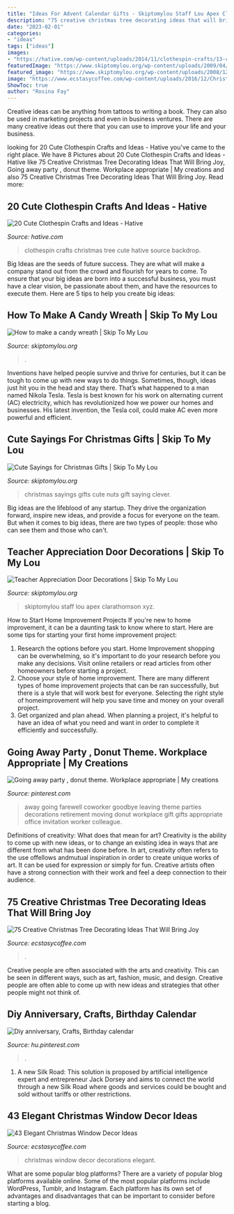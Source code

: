 ```yaml
---
title: "Ideas For Advent Calendar Gifts - Skiptomylou Staff Lou Apex Clarathomson Xyz"
description: "75 creative christmas tree decorating ideas that will bring joy"
date: "2023-02-01"
categories:
- "ideas"
tags: ["ideas"]
images:
- "https://hative.com/wp-content/uploads/2014/11/clothespin-crafts/13-clothespin-christmas-tree.jpg"
featuredImage: "https://www.skiptomylou.org/wp-content/uploads/2009/04/teacherappreciationdoor6-1.jpg"
featured_image: "https://www.skiptomylou.org/wp-content/uploads/2008/12/candy-wreath-1-1.jpg"
image: "https://www.ecstasycoffee.com/wp-content/uploads/2016/12/Christmas-tree1.jpg"
ShowToc: true
author: "Rosina Fay"
---
```



Creative ideas can be anything from tattoos to writing a book. They can also be used in marketing projects and even in business ventures. There are many creative ideas out there that you can use to improve your life and your business.

	

		
looking for 20 Cute Clothespin Crafts and Ideas - Hative you've came to the right place. We have 8 Pictures about 20 Cute Clothespin Crafts and Ideas - Hative like 75 Creative Christmas Tree Decorating Ideas That Will Bring Joy, Going away party , donut theme. Workplace appropriate | My creations and also 75 Creative Christmas Tree Decorating Ideas That Will Bring Joy. Read more:
		
    
## 20 Cute Clothespin Crafts And Ideas - Hative

<img loading=lazy src="https://hative.com/wp-content/uploads/2014/11/clothespin-crafts/13-clothespin-christmas-tree.jpg" onerror="this.onerror=null;this.src='https://tse4.mm.bing.net/th?id=OIP.2UxlKklp5793X9VPlsNlMwHaKZ&amp;pid=15.1';" alt="20 Cute Clothespin Crafts and Ideas - Hative">

_Source: hative.com_

>clothespin crafts christmas tree cute hative source backdrop. 

	

Big Ideas are the seeds of future success. They are what will make a company stand out from the crowd and flourish for years to come. To ensure that your big ideas are born into a successful business, you must have a clear vision, be passionate about them, and have the resources to execute them. Here are 5 tips to help you create big ideas: 

    
## How To Make A Candy Wreath | Skip To My Lou

<img loading=lazy src="https://www.skiptomylou.org/wp-content/uploads/2008/12/candy-wreath-1-1.jpg" onerror="this.onerror=null;this.src='https://tse3.mm.bing.net/th?id=OIP.5OV1tqbGDrs0vIkhjQjyygAAAA&amp;pid=15.1';" alt="How to make a candy wreath | Skip To My Lou">

_Source: skiptomylou.org_

>. 

	

Inventions have helped people survive and thrive for centuries, but it can be tough to come up with new ways to do things. Sometimes, though, ideas just hit you in the head and stay there. That’s what happened to a man named Nikola Tesla. Tesla is best known for his work on alternating current (AC) electricity, which has revolutionized how we power our homes and businesses. His latest invention, the Tesla coil, could make AC even more powerful and efficient.

    
## Cute Sayings For Christmas Gifts | Skip To My Lou

<img loading=lazy src="https://www.skiptomylou.org/wp-content/uploads/2015/12/clever-saying-gift-nuts-about-you-2.jpg" onerror="this.onerror=null;this.src='https://tse4.mm.bing.net/th?id=OIP.ujsfLgR4L56_ewoz5qZ0rgHaKy&amp;pid=15.1';" alt="Cute Sayings for Christmas Gifts | Skip To My Lou">

_Source: skiptomylou.org_

>christmas sayings gifts cute nuts gift saying clever. 

	

Big ideas are the lifeblood of any startup. They drive the organization forward, inspire new ideas, and provide a focus for everyone on the team. But when it comes to big ideas, there are two types of people: those who can see them and those who can't. 

    
## Teacher Appreciation Door Decorations | Skip To My Lou

<img loading=lazy src="https://www.skiptomylou.org/wp-content/uploads/2009/04/teacherappreciationdoor6-1.jpg" onerror="this.onerror=null;this.src='https://tse2.mm.bing.net/th?id=OIP.mWQPh92M7gF80-2OKlVBUwAAAA&amp;pid=15.1';" alt="Teacher Appreciation Door Decorations | Skip To My Lou">

_Source: skiptomylou.org_

>skiptomylou staff lou apex clarathomson xyz. 

	

How to Start Home Improvement Projects
If you're new to home improvement, it can be a daunting task to know where to start. Here are some tips for starting your first home improvement project: 
1. Research the options before you start. Home Improvement shopping can be overwhelming, so it's important to do your research before you make any decisions. Visit online retailers or read articles from other homeowners before starting a project. 
2. Choose your style of home improvement. There are many different types of home improvement projects that can be ran successfully, but there is a style that will work best for everyone. Selecting the right style of homeimprovement will help you save time and money on your overall project. 
3. Get organized and plan ahead. When planning a project, it's helpful to have an idea of what you need and want in order to complete it efficiently and successfully.

    
## Going Away Party , Donut Theme. Workplace Appropriate | My Creations

<img loading=lazy src="https://s-media-cache-ak0.pinimg.com/736x/0e/da/db/0edadb59c8e7544d2336cc1d741982ee.jpg" onerror="this.onerror=null;this.src='https://tse3.mm.bing.net/th?id=OIP.knDMnHq3cwJIOeX_CWzrjAHaJ3&amp;pid=15.1';" alt="Going away party , donut theme. Workplace appropriate | My creations">

_Source: pinterest.com_

>away going farewell coworker goodbye leaving theme parties decorations retirement moving donut workplace gift gifts appropriate office invitation worker colleague. 

	

Definitions of creativity: What does that mean for art?
Creativity is the ability to come up with new ideas, or to change an existing idea in ways that are different from what has been done before. In art, creativity often refers to the use offellows andmutual inspiration in order to create unique works of art. It can be used for expression or simply for fun. Creative artists often have a strong connection with their work and feel a deep connection to their audience.

    
## 75 Creative Christmas Tree Decorating Ideas That Will Bring Joy

<img loading=lazy src="https://www.ecstasycoffee.com/wp-content/uploads/2016/12/Christmas-tree1.jpg" onerror="this.onerror=null;this.src='https://tse3.mm.bing.net/th?id=OIP.dfm7orVSYXgSuIV_HRbaYQHaKF&amp;pid=15.1';" alt="75 Creative Christmas Tree Decorating Ideas That Will Bring Joy">

_Source: ecstasycoffee.com_

>. 

	

Creative people are often associated with the arts and creativity. This can be seen in different ways, such as art, fashion, music, and design. Creative people are often able to come up with new ideas and strategies that other people might not think of.

    
## Diy Anniversary, Crafts, Birthday Calendar

<img loading=lazy src="https://i.pinimg.com/736x/5a/af/11/5aaf11719477defd680b2c4301d93861.jpg" onerror="this.onerror=null;this.src='https://tse4.mm.bing.net/th?id=OIP.dSDz_ypKbCF80uAQPxt8dwHaJ4&amp;pid=15.1';" alt="Diy anniversary, Crafts, Birthday calendar">

_Source: hu.pinterest.com_

>. 

	

1. A new Silk Road: This solution is proposed by artificial intelligence expert and entrepreneur Jack Dorsey and aims to connect the world through a new Silk Road where goods and services could be bought and sold without tariffs or other restrictions.

    
## 43 Elegant Christmas Window Decor Ideas

<img loading=lazy src="https://i1.wp.com/www.ecstasycoffee.com/wp-content/uploads/2016/10/Christmas-Window-Decorations-Ideas-7.jpg" onerror="this.onerror=null;this.src='https://tse2.mm.bing.net/th?id=OIP.j12qQWUvM66CGY7a_Kl-NQHaKX&amp;pid=15.1';" alt="43 Elegant Christmas Window Decor Ideas">

_Source: ecstasycoffee.com_

>christmas window decor decorations elegant. 

	

What are some popular blog platforms?
There are a variety of popular blog platforms available online. Some of the most popular platforms include WordPress, Tumblr, and Instagram. Each platform has its own set of advantages and disadvantages that can be important to consider before starting a blog.

